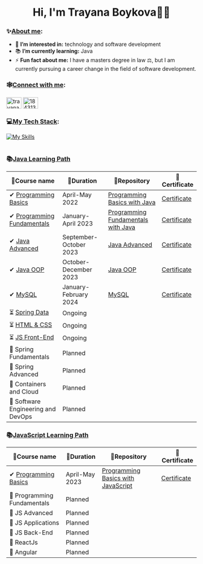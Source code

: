 <h1 align="center">Hi, I'm Trayana Boykova👩‍💻</h1>

<h3 align="left">✨<ins>About me</ins>:</h3>

- 🧩 **I’m interested in:** technology and software development 
- 📚 **I’m currently learning:** Java
- ⚡ **Fun fact about me:** I have a masters degree in law ⚖, but I am currently pursuing a career change in the field of software development.

<h3 align="left">🕸<ins>Connect with me</ins>:</h3>
<p align="left">
<a href="https://linkedin.com/in/trayana-boykova" target="_blank"><img align="center" src="https://raw.githubusercontent.com/rahuldkjain/github-profile-readme-generator/master/src/images/icons/Social/linked-in-alt.svg" alt="trayana-boykova" height="30" width="40" /></a>
<a href="https://stackoverflow.com/users/18431327" target="_blank"><img align="center" src="https://raw.githubusercontent.com/rahuldkjain/github-profile-readme-generator/master/src/images/icons/Social/stack-overflow.svg" alt="18431327" height="30" width="40" /></a>

<h3 align="left">💻<ins>My Tech Stack</ins>:</h3>

[![My Skills](https://skillicons.dev/icons?i=java,mysql,idea&theme=light)](https://skillicons.dev)

<h1 align="center"></h1>

### 📚[Java Learning Path](https://softuni.bg/curriculum)
| 🧾Course name | 📅Duration | 📁Repository | 📄Certificate |
|--------|----|----|----|
|✔ [Programming Basics](https://softuni.bg/trainings/3741/programming-basics-with-java-april-2022) | April-May 2022 | [Programming Basics with Java](https://github.com/trayanaboykova/Programming-Basics-Java) | [Certificate](https://softuni.bg/certificates/details/134595/710e8d86) |
|✔ [Programming Fundamentals](https://softuni.bg/trainings/3951/programming-fundamentals-with-java-january-2023) | January-April 2023 | [Programming Fundamentals with Java](https://github.com/trayanaboykova/Programming-Fundamentals-Java) | [Certificate](https://softuni.bg/certificates/details/167407/068cc5bc) |
|✔ [Java Advanced](https://softuni.bg/trainings/4225/java-advanced-september-2023) | September-October 2023 | [Java Advanced](https://github.com/trayanaboykova/Java-Advanced) | [Certificate](https://softuni.bg/certificates/details/188658/535a484a) |
|✔ [Java OOP](https://softuni.bg/trainings/4226/java-oop-oktober-2023) | October-December 2023 | [Java OOP](https://github.com/trayanaboykova/Java-OOP) | [Certificate](https://softuni.bg/certificates/details/200872/8f20f09f) |
|✔ [MySQL](https://softuni.bg/trainings/4365/mysql-january-2024) | January-February 2024 | [MySQL](https://github.com/trayanaboykova/MySQL) | [Certificate](https://softuni.bg/certificates/details/202966/64952c80) 
|⏳ [Spring Data](https://softuni.bg/trainings/4366/spring-data-february-2024)| Ongoing | |  |
|⏳ [HTML & CSS](https://softuni.bg/trainings/4361/html-and-css-january-2024)| Ongoing | | |
|⏳ [JS Front-End](https://softuni.bg/trainings/4362/js-front-end-february-2024)| Ongoing | |  |
|🔮 Spring Fundamentals | Planned | | |
|🔮 Spring Advanced | Planned | | |
|🔮 Containers and Cloud | Planned | | |
|🔮 Software Engineering and DevOps | Planned | | |

### 📚[JavaScript Learning Path](https://softuni.bg/curriculum)
| 🧾Course name | 📅Duration | 📁Repository | 📄Certificate |
|--------|----|----|----|
| ✔ [Programming Basics](https://softuni.bg/trainings/4001/programming-basics-with-javascript-march-2023) | April-May 2023 | [Programming Basics with JavaScript](https://github.com/trayanaboykova/Programming-Basics-JavaScript) | [Certificate](https://softuni.bg/certificates/details/170528/f8553fdd) |
|🔮 Programming Fundamentals | Planned | |  |
|🔮 JS Advanced | Planned | | |
|🔮 JS Applications | Planned | | |
|🔮 JS Back-End | Planned | | |
|🔮 ReactJs | Planned | | |
|🔮 Angular | Planned | | |

<!---
trayanaboykova/trayanaboykova is a ✨ special ✨ repository because its `README.md` (this file) appears on your GitHub profile.
You can click the Preview link to take a look at your changes.
--->

